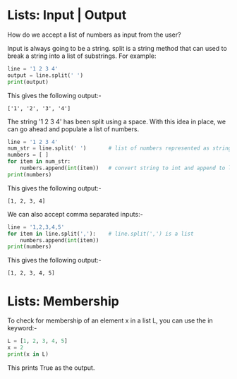 
# Lists: Input | Output
How do we accept a list of numbers as input from the user?

Input is always going to be a string. split is a string method that can used to break a string into a list of substrings. For example:

~~~py
line = '1 2 3 4'
output = line.split(' ')
print(output)
~~~
This gives the following output:-
~~~
['1', '2', '3', '4']
~~~
The string '1 2 3 4' has been split using a space. With this idea in place, we can go ahead and populate a list of numbers.
~~~py
line = '1 2 3 4'
num_str = line.split(' ')       # list of numbers represented as strings
numbers = [ ]                   
for item in num_str:
    numbers.append(int(item))   # convert string to int and append to list
print(numbers)
~~~
This gives the following output:-
~~~
[1, 2, 3, 4]
~~~
We can also accept comma separated inputs:-
~~~py
line = '1,2,3,4,5'
for item in line.split(','):    # line.split(',') is a list
    numbers.append(int(item))
print(numbers)
~~~
This gives the following output:-
~~~
[1, 2, 3, 4, 5]
~~~
# Lists: Membership
To check for membership of an element x in a list L, you can use the in keyword:-
~~~py
L = [1, 2, 3, 4, 5]
x = 2
print(x in L)
~~~
This prints True as the output.